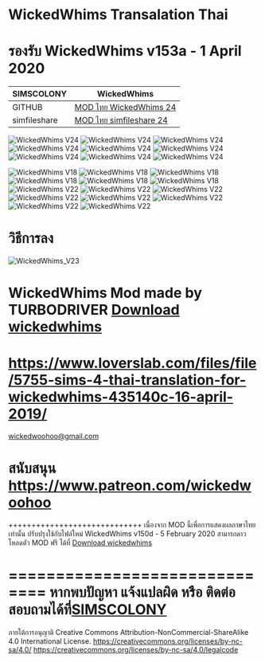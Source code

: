 # WickedWhims Transalation Thai
# รองรับ WickedWhims v153a - 1 April 2020

| SIMSCOLONY| WickedWhims |
| ------------- | ------------- |
| GITHUB | [MOD ไทย WickedWhims 24](https://github.com/simcolony/WickedWhims_Traditional_THAI/blob/master/SIMSCOLONY_WickedWhims_THV24.package) |
| simfileshare | [MOD ไทย simfileshare 24](http://www.simfileshare.net/download/1703801/) |


![WickedWhims V24](https://i.imgur.com/QmZVcxX.jpg)
![WickedWhims V24](https://i.imgur.com/34GSL2S.jpg)
![WickedWhims V24](https://i.imgur.com/rppsRWD.jpg)
![WickedWhims V24](https://i.imgur.com/EumppKh.jpg)
![WickedWhims V24](https://i.imgur.com/AtVlOpM.jpg)
![WickedWhims V24](https://i.imgur.com/VlXvCl9.jpg)
![WickedWhims V24](https://i.imgur.com/1FqiZmm.jpg)
![WickedWhims V24](https://i.imgur.com/vfTgFyH.jpg)
![WickedWhims V24](https://i.imgur.com/7dFetNb.jpg)

![WickedWhims V18](https://i.imgur.com/V6nAQng.jpg)
![WickedWhims V18](https://i.imgur.com/N6UNmAB.jpg)
![WickedWhims V18](https://i.imgur.com/JLEWHZH.jpg)
![WickedWhims V18](https://i.imgur.com/TwQpZks.jpg)
![WickedWhims V18](https://i.imgur.com/riqX0cK.jpg)
![WickedWhims V18](https://i.imgur.com/eSFQ7BX.jpg)
![WickedWhims V22](https://i.imgur.com/0FYomUm.jpg)
![WickedWhims V22](https://i.imgur.com/bOlxwvI.jpg)
![WickedWhims V22](https://i.imgur.com/I6H4cyT.jpg)
![WickedWhims V22](https://i.imgur.com/gkxiIhQ.jpg)
![WickedWhims V22](https://i.imgur.com/Sx5KaVS.jpg)
![WickedWhims V22](https://i.imgur.com/YThbaDS.jpg)
![WickedWhims V22](https://i.imgur.com/B0kUj6N.jpg)
![WickedWhims V22](https://i.imgur.com/wjaeC0n.jpg)

# วิธีการลง
![WickedWhims_V23](https://i.imgur.com/ie5dS6B.jpg)


# WickedWhims Mod made by TURBODRIVER   [Download wickedwhims](http://wickedwhims.tumblr.com/) 
https://www.loverslab.com/files/file/5755-sims-4-thai-translation-for-wickedwhims-435140c-16-april-2019/
==============================
wickedwoohoo@gmail.com

สนับสนุน https://www.patreon.com/wickedwoohoo
==============================

+++++++++++++++++++++++++++++
เนื่องจาก MOD นี้เพื่อการแสดงผลภาษาไทยเท่านั้น ปรับปรุงใช้กับไฟล์ใหม่
WickedWhims v150d - 5 February 2020
สามารถดาวโหลดตัว MOD ฟรี ได้ที่   [Download wickedwhims](http://wickedwhims.tumblr.com/) 

==============================
หากพบปัญหา แจ้งแปลผิด หรือ ติดต่อสอบถามได้ที่[SIMSCOLONY](https://www.facebook.com/SimsColony/)
==============================
ภายใต้การอนุญาติ 
Creative Commons Attribution-NonCommercial-ShareAlike 4.0 International License.
https://creativecommons.org/licenses/by-nc-sa/4.0/
https://creativecommons.org/licenses/by-nc-sa/4.0/legalcode
